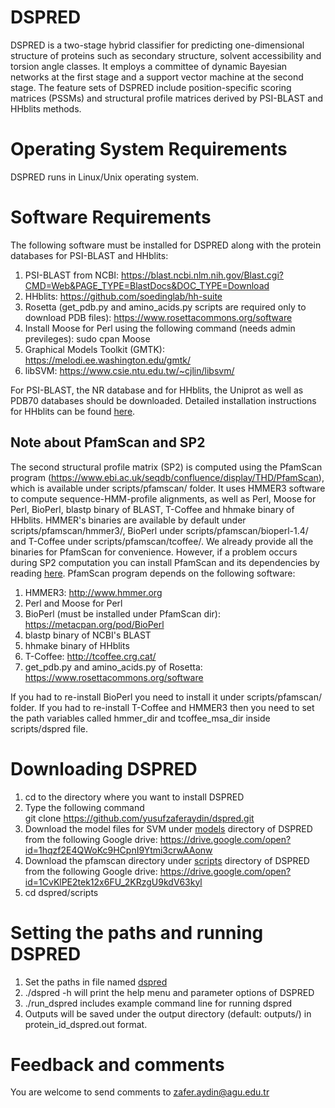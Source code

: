 # DSPRED
DSPRED is a two-stage hybrid classifier for predicting one-dimensional structure of proteins such as secondary structure, solvent accessibility and torsion angle classes. It employs a committee of dynamic Bayesian networks at the first stage and a support vector machine at the second stage. The feature sets of DSPRED include position-specific scoring matrices (PSSMs) and structural profile matrices derived by PSI-BLAST and HHblits methods. 

# Operating System Requirements
DSPRED runs in Linux/Unix operating system.

# Software Requirements
The following software must be installed for DSPRED along with the protein databases for PSI-BLAST and HHblits:
1. PSI-BLAST from NCBI: https://blast.ncbi.nlm.nih.gov/Blast.cgi?CMD=Web&PAGE_TYPE=BlastDocs&DOC_TYPE=Download
2. HHblits: https://github.com/soedinglab/hh-suite 
3. Rosetta (get_pdb.py and amino_acids.py scripts are required only to download PDB files): https://www.rosettacommons.org/software 
4. Install Moose for Perl using the following command (needs admin previleges): sudo cpan Moose
5. Graphical Models Toolkit (GMTK): https://melodi.ee.washington.edu/gmtk/
6. libSVM: https://www.csie.ntu.edu.tw/~cjlin/libsvm/

For PSI-BLAST, the NR database and for HHblits, the Uniprot as well as PDB70 databases should be downloaded. Detailed installation instructions for HHblits can be found [here](install_hhsuite). 

## Note about PfamScan and SP2

The second structural profile matrix (SP2) is computed using the PfamScan program (https://www.ebi.ac.uk/seqdb/confluence/display/THD/PfamScan), which is available under scripts/pfamscan/ folder.  It uses HMMER3 software to compute sequence-HMM-profile alignments, as well as Perl, Moose for Perl, BioPerl, blastp binary of BLAST, T-Coffee and hhmake binary of HHblits. HMMER's binaries are available by default under scripts/pfamscan/hmmer3/, BioPerl under scripts/pfamscan/bioperl-1.4/ and T-Coffee under scripts/pfamscan/tcoffee/. We already provide all the binaries for PfamScan for convenience. However, if a problem occurs during SP2 computation you can install PfamScan and its dependencies by reading [here](scripts/pfamscan/README_pfamscan). PfamScan program depends on the following software:

1. HMMER3: http://www.hmmer.org
2. Perl and Moose for Perl
3. BioPerl (must be installed under PfamScan dir): https://metacpan.org/pod/BioPerl 
4. blastp binary of NCBI's BLAST
5. hhmake binary of HHblits
6. T-Coffee: http://tcoffee.crg.cat/
7. get_pdb.py and amino_acids.py of Rosetta: https://www.rosettacommons.org/software 

If you had to re-install BioPerl you need to install it under scripts/pfamscan/ folder. If you had to re-install T-Coffee and HMMER3 then you need to set the path variables called hmmer_dir and tcoffee_msa_dir inside scripts/dspred file.

# Downloading DSPRED 

1. cd to the directory where you want to install DSPRED
2. Type the following command<br/>
    git clone https://github.com/yusufzaferaydin/dspred.git
3. Download the model files for SVM under [models](models) directory of DSPRED from the following Google drive: https://drive.google.com/open?id=1hqzf2E4QWoKc9HCpnI9Ytmi3crwAAonw
4. Download the pfamscan directory under [scripts](scripts) directory of DSPRED from the following Google drive: https://drive.google.com/open?id=1CvKlPE2tek12x6FU_2KRzgU9kdV63kyl
5. cd dspred/scripts

# Setting the paths and running DSPRED

1. Set the paths in file named [dspred](scripts/dspred) 
2. ./dspred -h will print the help menu and parameter options of DSPRED
3. ./run_dspred includes example command line for running dspred
4. Outputs will be saved under the output directory (default: outputs/) in protein_id_dspred.out format.

# Feedback and comments

You are welcome to send comments to zafer.aydin@agu.edu.tr

